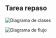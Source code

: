 ## Tarea repaso

![Diagrama de clases](/home/dam/Documentos/COD/DiagramaClasesBol17.drawio.png)

![Diagrama de flujo](/home/dam/Documentos/COD/DiagramFlujoBol17.drawio.png)
